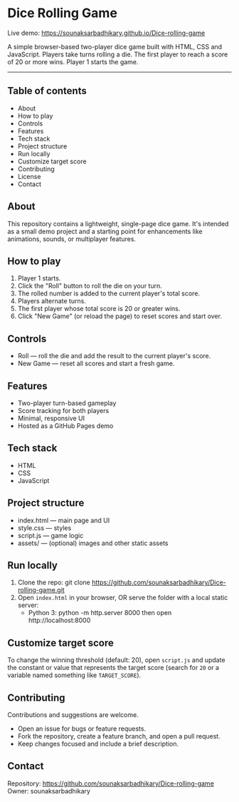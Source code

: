 # Dice Rolling Game

Live demo: 
https://sounaksarbadhikary.github.io/Dice-rolling-game

A simple browser-based two-player dice game built with HTML, CSS and JavaScript. Players take turns rolling a die. The first player to reach a score of 20 or more wins. Player 1 starts the game.

---

## Table of contents
- About
- How to play
- Controls
- Features
- Tech stack
- Project structure
- Run locally
- Customize target score
- Contributing
- License
- Contact

## About
This repository contains a lightweight, single-page dice game. It's intended as a small demo project and a starting point for enhancements like animations, sounds, or multiplayer features.

## How to play
1. Player 1 starts.
2. Click the "Roll" button to roll the die on your turn.
3. The rolled number is added to the current player's total score.
4. Players alternate turns.
5. The first player whose total score is 20 or greater wins.
6. Click "New Game" (or reload the page) to reset scores and start over.

## Controls
- Roll — roll the die and add the result to the current player's score.
- New Game — reset all scores and start a fresh game.

## Features
- Two-player turn-based gameplay
- Score tracking for both players
- Minimal, responsive UI
- Hosted as a GitHub Pages demo

## Tech stack
- HTML
- CSS
- JavaScript

## Project structure
- index.html — main page and UI
- style.css — styles
- script.js — game logic
- assets/ — (optional) images and other static assets

## Run locally
1. Clone the repo:
   git clone https://github.com/sounaksarbadhikary/Dice-rolling-game.git
2. Open `index.html` in your browser, OR serve the folder with a local static server:
   - Python 3:
     python -m http.server 8000
     then open http://localhost:8000

## Customize target score
To change the winning threshold (default: 20), open `script.js` and update the constant or value that represents the target score (search for `20` or a variable named something like `TARGET_SCORE`).

## Contributing
Contributions and suggestions are welcome.
- Open an issue for bugs or feature requests.
- Fork the repository, create a feature branch, and open a pull request.
- Keep changes focused and include a brief description.


## Contact
Repository: https://github.com/sounaksarbadhikary/Dice-rolling-game  
Owner: sounaksarbadhikary
